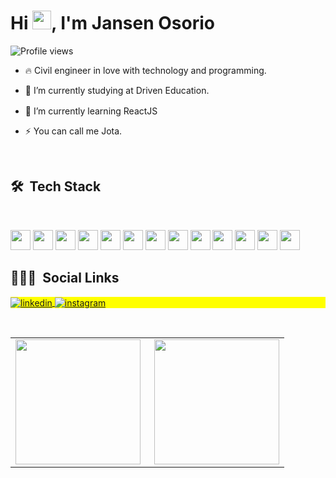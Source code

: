 <!-- <img align="right" height="590em" src="https://raw.githubusercontent.com/gist/maykbrito/618ef18e3bbb7cdfd200f3a4fc1aabc6/raw/201d47c76006c99fe0dc55ea92e76bdca5537f08/githubcard.svg"/> -->
<h1 align="left">Hi <img src="https://raw.githubusercontent.com/kaueMarques/kaueMarques/master/hi.gif" width="30px">, I'm Jansen Osorio</h1>
<p align="left"> <img src="https://komarev.com/ghpvc/?username=jansenosorio&color=yellow" alt="Profile views" /> </p>

- 🔥 Civil engineer in love with technology and programming.

- 🔭 I’m currently studying at Driven Education.

- 🌱 I’m currently learning ReactJS <img height="16" width="16" src="https://cdn.simpleicons.org/react/61DAFB" />

- ⚡ You can call me Jota.


<br>

## 🛠 &nbsp;Tech Stack

<!-- ![React](https://img.shields.io/badge/-React-05122A?style=flat&logo=react)&nbsp;
![Node.js](https://img.shields.io/badge/-Node.js-05122A?style=flat&logo=node.js)&nbsp;
![JavaScript](https://img.shields.io/badge/-JavaScript-05122A?style=flat&logo=javascript)&nbsp;
![HTML](https://img.shields.io/badge/-HTML-05122A?style=flat&logo=HTML5)&nbsp;
![CSS](https://img.shields.io/badge/-CSS-05122A?style=flat&logo=CSS3&logoColor=1572B6)&nbsp;
![Git](https://img.shields.io/badge/-Git-05122A?style=flat&logo=git)&nbsp;
![GitHub](https://img.shields.io/badge/-GitHub-05122A?style=flat&logo=github)&nbsp;
![Visual Studio Code](https://img.shields.io/badge/-Visual%20Studio%20Code-05122A?style=flat&logo=visual-studio-code&logoColor=007ACC)&nbsp; -->
<br>
<p float="left">
  <img height="32" width="32" src="https://cdn.simpleicons.org/html5/E34F26" />
  <img height="32" width="32" src="https://cdn.simpleicons.org/css3/1572B6" />
  <img height="32" width="32" src="https://cdn.simpleicons.org/javascript/F7DF1E" />
  <img height="32" width="32" src="https://cdn.simpleicons.org/react/61DAFB" />
  <img height="32" width="32" src="https://cdn.simpleicons.org/axios/5A29E4" />
  <img height="32" width="32" src="https://cdn.simpleicons.org/visualstudiocode/007ACC" />
  <img height="32" width="32" src="https://cdn.simpleicons.org/git/F05032" />
  <img height="32" width="32" src="https://cdn.simpleicons.org/github/white" />
  <img height="32" width="32" src="https://cdn.simpleicons.org/trello/0052CC" />
  <img height="32" width="32" src="https://cdn.simpleicons.org/.env" />
  <img height="32" width="32" src="https://cdn.simpleicons.org/node.js/339933" />
  <img height="32" width="32" src="https://cdn.simpleicons.org/mongodb/47A248" />
  <img height="32" width="32" src="https://cdn.simpleicons.org/postgresql/4169E1" />
</p>

<!--## ⚙️ &nbsp;GitHub Analytics

<p align="left">
<img width="530em" src="https://github-readme-stats.vercel.app/api?username=maykbrito&show_icons=true&theme=vision-friendly-dark" alt="maykbrito's stats"/>
<img width="530em" src="https://github-readme-stats.vercel.app/api/top-langs/?username=maykbrito&layout=compact&theme=vision-friendly-dark" alt="maykbrito's most languages"/>
</p>

<br><br>
-->
## 👨🏽‍🦲 &nbsp;Social Links

<p align="left" style="background:yellow">
<a href="https://linkedin.com/in/jansen-osorio" target="_blank">
  <img align="center" src="https://img.shields.io/badge/-jansenosorio-05122A?style=flat&logo=linkedin" alt="linkedin"/>
</a>
<a href="https://instagram.com/eng_osorio" target="_blank">
 <img align="center" src="https://img.shields.io/badge/-eng_osorio-05122A?style=flat&logo=instagram" alt="instagram"/>
</a>
</p>
<br>
<center>
  <table>
    <tr>
        <td><img height="200em" align="left" src="https://github-readme-stats.vercel.app/api/top-langs/?username=jansenosorio&layout=compact&theme=vision-friendly-dark" /></td>
        <td> <img height="200em" align="right" src="https://github-readme-stats.vercel.app/api?username=jansenosorio&show_icons=true&show_icons=true&theme=vision-friendly-dark&count_private=true" /></td>
    </tr>  
  </table>
</center>


<!--
**maykbrito/maykbrito** is a ✨ _special_ ✨ repository because its `README.md` (this file) appears on your GitHub profile.

Here are some ideas to get you started:

- 🔭 I’m currently working on ...
- 🌱 I’m currently learning ...
- 👯 I’m looking to collaborate on ...
- 🤔 I’m looking for help with ...
- 💬 Ask me about ...
- 📫 How to reach me: ...
- 😄 Pronouns: ...
- ⚡ Fun fact: ...
-->
